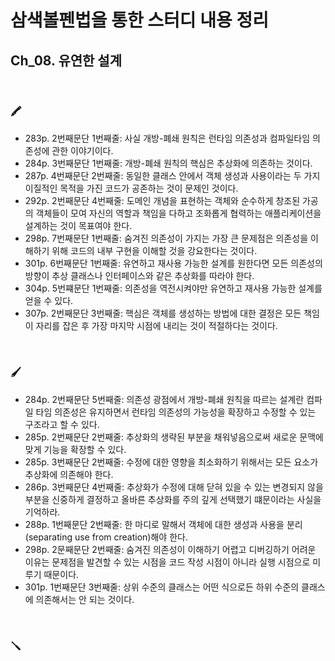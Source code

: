 # 삼색볼펜법을 통한 스터디 내용 정리

## Ch_08. 유연한 설계

<br>

### 🖍

- 283p. 2번째문단 1번째줄: 사실 개방-폐쇄 원칙은 런타임 의존성과 컴파일타임 의존성에 관한 이야기이다.
- 284p. 3번째문단 1번째줄: 개방-폐쇄 원칙의 핵심은 추상화에 의존하는 것이다.
- 287p. 4번째문단 2번째줄: 동일한 클래스 안에서 객체 생성과 사용이라는 두 가지 이질적인 목적을 가진 코드가 공존하는 것이 문제인 것이다.
- 292p. 2번째문단 4번째줄: 도메인 개념을 표현하는 객체와 순수하게 창조된 가공의 객체들이 모여 자신의 역할과 책임을 다하고 조화롭게 협력하는 애플리케이션을 설계하는 것이 목표여야 한다.
- 298p. 7번째문단 1번째줄: 숨겨진 의존성이 가지는 가장 큰 문제점은 의존성을 이해하기 위해 코드의 내부 구현을 이해할 것을 강요한다는 것이다.
- 301p. 6번째문단 1번째줄: 유연하고 재사용 가능한 설계를 원한다면 모든 의존성의 방향이 추상 클래스나 인터페이스와 같은 추상화를 따라야 한다.
- 304p. 5번쨰문단 1번째줄: 의존성을 역전시켜야만 유연하고 재사용 가능한 설계를 얻을 수 있다.
- 307p. 2번째문단 3번째줄: 핵심은 객체를 생성하는 방법에 대한 결정은 모든 책임이 자리를 잡은 후 가장 마지막 시점에 내리는 것이 적절하다는 것이다.

<br>

### 🖌

- 284p. 2번째문단 5번째줄: 의존성 광점에서 개방-폐쇄 원칙을 따르는 설계란 컴파일 타임 의존성은 유지하면서 런타임 의존성의 가능성을 확장하고 수정할 수 있는 구조라고 할 수 있다.
- 285p. 2번째문단 2번째줄: 추상화의 생략된 부분을 채워넣음으로써 새로운 문맥에 맞게 기능을 확장할 수 있다.
- 285p. 3번째문단 2번째줄: 수정에 대한 영향을 최소화하기 위해서는 모든 요소가 추상화에 의존해야 한다.
- 286p. 3번째문단 4번째줄: 추상화가 수정에 대해 닫혀 있을 수 있는 변경되지 않을 부분을 신중하게 결정하고 올바른 추상화를 주의 깊게 선택했기 떄문이라는 사실을 기억하라.
- 288p. 1번째문단 2번째줄: 한 마디로 말해서 객체에 대한 생성과 사용을 분리(separating use from creation)해야 한다.
- 298p. 2문째문단 2번째줄: 숨겨진 의존성이 이해하기 어렵고 디버깅하기 어려운 이유는 문제점을 발견할 수 있는 시점을 코드 작성 시점이 아니라 실행 시점으로 미루기 때문이다.
- 301p. 1번째문단 3번째줄: 상위 수준의 클래스는 어떤 식으로든 하위 수준의 클래스에 의존해서는 안 되는 것이다.

<br>

### 🪛
